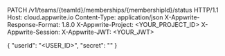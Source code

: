PATCH /v1/teams/{teamId}/memberships/{membershipId}/status HTTP/1.1
Host: cloud.appwrite.io
Content-Type: application/json
X-Appwrite-Response-Format: 1.8.0
X-Appwrite-Project: <YOUR_PROJECT_ID>
X-Appwrite-Session: 
X-Appwrite-JWT: <YOUR_JWT>

{
  "userId": "<USER_ID>",
  "secret": "<SECRET>"
}
